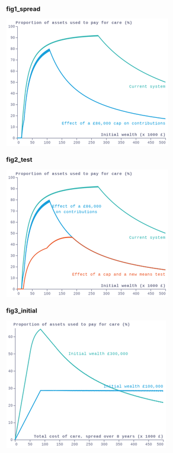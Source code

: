 ### fig1_spread
!["fig1_spread"](visualisation/fig1_spread.png "fig1_spread")

### fig2_test
!["fig2_test"](visualisation/fig2_test.png "fig2_test")

### fig3_initial
!["fig3_initial"](visualisation/fig3_initial.png "fig3_initial")

